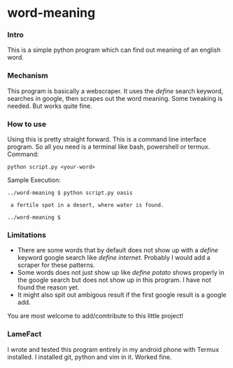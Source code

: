 # word-meaning

### Intro

This is a simple python program which can find out meaning of an english word.
### Mechanism

This program is basically a webscraper. It uses the *define* search keyword, searches in google, then scrapes out the word meaning. Some tweaking is needed. But works quite fine.

### How to use

Using this is pretty straight forward. This is a command line interface program. So all you need is a terminal like bash, powershell or termux.
Command:
```console
python script.py <your-word>
```

Sample Execution:
```console
../word-meaning $ python script.py oasis

 a fertile spot in a desert, where water is found.

../word-meaning $
```

### Limitations

* There are some words that by default does not show up with a *define* keyword google search like *define internet*. Probably I would add a scraper for these patterns.
* Some words does not just show up like *define potato* shows properly in the google search but does not show up in this program. I have not found the reason yet.
* It might also spit out ambigous result if the first google result is a google add.


You are most welcome to add/comtribute to this little project!

### LameFact
I wrote and tested this program entirely in my android phone with Termux installed. I installed git, python and vim in it. Worked fine.
